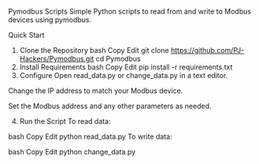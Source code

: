 Pymodbus Scripts
Simple Python scripts to read from and write to Modbus devices using pymodbus.

Quick Start
1. Clone the Repository
bash
Copy
Edit
git clone https://github.com/PJ-Hackers/Pymodbus.git
cd Pymodbus
2. Install Requirements
bash
Copy
Edit
pip install -r requirements.txt
3. Configure
Open read_data.py or change_data.py in a text editor.

Change the IP address to match your Modbus device.

Set the Modbus address and any other parameters as needed.

4. Run the Script
To read data:

bash
Copy
Edit
python read_data.py
To write data:

bash
Copy
Edit
python change_data.py
